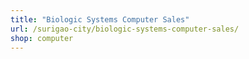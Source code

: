```yaml
---
title: "Biologic Systems Computer Sales"
url: /surigao-city/biologic-systems-computer-sales/
shop: computer
---
```

